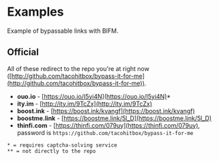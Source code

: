 # Examples
Example of bypassable links with BIFM.

## Official
All of these redirect to the repo you're at right now ([http://github.com/tacohitbox/bypass-it-for-me](http://github.com/tacohitbox/bypass-it-for-me)).
- **ouo.io** - [https://ouo.io/I5yi4N](https://ouo.io/I5yi4N)*
- **ity.im** - [http://ity.im/9TcZx](http://ity.im/9TcZx)
- **boost.ink** - [https://boost.ink/kvangf](https://boost.ink/kvangf)
- **boostme.link** - [https://boostme.link/5l_D](https://boostme.link/5l_D) 
- **thinfi.com** - [https://thinfi.com/079uy](https://thinfi.com/079uy), password is ``https://github.com/tacohitbox/bypass-it-for-me``

```
* = requires captcha-solving service
** = not directly to the repo
```